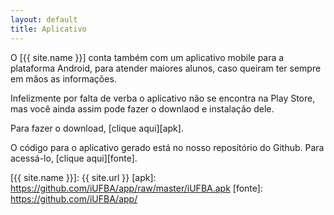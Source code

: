 ```yaml
---
layout: default
title: Aplicativo
---
```


O [{{ site.name }}] conta também com um aplicativo mobile para a plataforma Android, para atender maiores alunos, caso queiram ter sempre em mãos as informações.

Infelizmente por falta de verba o aplicativo não se encontra na Play Store, mas você ainda assim pode fazer o downlaod e instalação dele.

Para fazer o download, [clique aqui][apk].

O código para o aplicativo gerado está no nosso repositório do Github. Para acessá-lo, [clique aqui][fonte].

[{{ site.name }}]: {{ site.url }}
[apk]: https://github.com/iUFBA/app/raw/master/iUFBA.apk
[fonte]: https://github.com/iUFBA/app/

